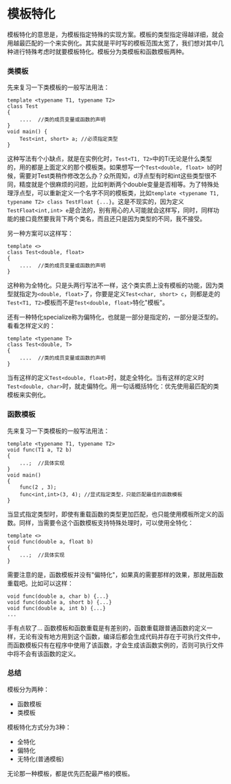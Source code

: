 # 模板特化

模板特化的意思是，为模板指定特殊的实现方案。模板的类型指定得越详细，就会用越最匹配的一个来实例化。其实就是平时写的模板范围太宽了，我们想对其中几种进行特殊考虑时就要模板特化。模板分为类模板和函数模板两种。

### 类模板

先来复习一下类模板的一般写法用法：

```
template <typename T1, typename T2>
class Test
{
    ....  //类的成员变量或函数的声明
}
void main() {
    Test<int, short> a; //必须指定类型
}
```
这种写法有个小缺点，就是在实例化时，`Test<T1, T2>`中的Ti无论是什么类型的，用的都是上面定义的那个模板类。如果想写一个`Test<double, float> b`的时候，需要对Test类稍作修改怎么办？众所周知，d浮点型有时和int这些类型很不同，精度就是个很麻烦的问题，比如判断两个double变量是否相等。为了特殊处理浮点型，可以重新定义一个名字不同的模板类，比如`template <typename T1, typename T2> class TestFloat {...}`。这是不现实的，因为定义`TestFloat<int,int> e`是合法的，别有用心的人可能就会这样写，同时，同样功能的接口竟然要我背下两个类名，而且还只是因为类型的不同，我不接受。

另一种方案可以这样写：
```
template <>
class Test<double, float>
{
    ....  //类的成员变量或函数的声明
}
```
这种称为全特化。只是头两行写法不一样，这个类实质上没有模板的功能，因为类型就指定为`<double, float>`了，你要是定义`Test<char, short> c`，则都是走的`Test<T1, T2>`模板而不是`Test<double, float>`特化"模板"。

还有一种特化specialize称为偏特化，也就是一部分是指定的，一部分是泛型的。看看怎样定义的：
```
template <typename T>
class Test<double, T>
{
    ....  //类的成员变量或函数的声明
}
```
当有这样的定义`Test<double, float>`时，就走全特化。当有这样的定义时`Test<double, char>`时，就走偏特化。用一句话概括特化：优先使用最匹配的类模板来实例化。


### 函数模板

先来复习一下类模板的一般写法用法：
```
template <typename T1, typename T2>
void func(T1 a, T2 b)
{
    ...;  //具体实现
}
void main()
{
    func(2 , 3);
    func<int,int>(3, 4); //显式指定类型，只能匹配最佳的函数模板
}
```
当显式指定类型时，即使有重载函数的类型更加匹配，也只能使用模板所定义的函数。同样，当需要令这个函数模板支持特殊处理时，可以使用全特化：
```
template <>
void func(double a, float b)
{
    ...;  //具体实现
}
```
需要注意的是，函数模板并没有"偏特化"，如果真的需要那样的效果，那就用函数重载吧。比如可以这样：
```
void func(double a, char b) {...}
void func(double a, short b) {...}
void func(double a, int b) {...}
...
```
手有点软了... 函数模板和函数重载是有差别的，函数重载跟普通函数的定义一样，无论有没有地方用到这个函数，编译后都会生成代码并存在于可执行文件中，而函数模板只有在程序中使用了该函数，才会生成该函数实例的，否则可执行文件中将不会有该函数的定义。


### 总结

模板分为两种：
- 函数模板
- 类模板

模板特化方式分为3种：
- 全特化
- 偏特化
- 无特化(普通模板)

无论那一种模板，都是优先匹配最严格的模板。





